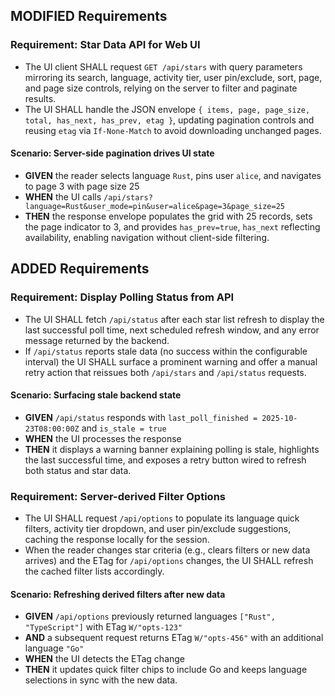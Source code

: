 ## MODIFIED Requirements
### Requirement: Star Data API for Web UI
- The UI client SHALL request `GET /api/stars` with query parameters mirroring its search, language, activity tier, user pin/exclude, sort, page, and page size controls, relying on the server to filter and paginate results.
- The UI SHALL handle the JSON envelope `{ items, page, page_size, total, has_next, has_prev, etag }`, updating pagination controls and reusing `etag` via `If-None-Match` to avoid downloading unchanged pages.

#### Scenario: Server-side pagination drives UI state
- **GIVEN** the reader selects language `Rust`, pins user `alice`, and navigates to page 3 with page size 25
- **WHEN** the UI calls `/api/stars?language=Rust&user_mode=pin&user=alice&page=3&page_size=25`
- **THEN** the response envelope populates the grid with 25 records, sets the page indicator to 3, and provides `has_prev=true`, `has_next` reflecting availability, enabling navigation without client-side filtering.

## ADDED Requirements
### Requirement: Display Polling Status from API
- The UI SHALL fetch `/api/status` after each star list refresh to display the last successful poll time, next scheduled refresh window, and any error message returned by the backend.
- If `/api/status` reports stale data (no success within the configurable interval) the UI SHALL surface a prominent warning and offer a manual retry action that reissues both `/api/stars` and `/api/status` requests.

#### Scenario: Surfacing stale backend state
- **GIVEN** `/api/status` responds with `last_poll_finished = 2025-10-23T08:00:00Z` and `is_stale = true`
- **WHEN** the UI processes the response
- **THEN** it displays a warning banner explaining polling is stale, highlights the last successful time, and exposes a retry button wired to refresh both status and star data.

### Requirement: Server-derived Filter Options
- The UI SHALL request `/api/options` to populate its language quick filters, activity tier dropdown, and user pin/exclude suggestions, caching the response locally for the session.
- When the reader changes star criteria (e.g., clears filters or new data arrives) and the ETag for `/api/options` changes, the UI SHALL refresh the cached filter lists accordingly.

#### Scenario: Refreshing derived filters after new data
- **GIVEN** `/api/options` previously returned languages `["Rust", "TypeScript"]` with ETag `W/"opts-123"`
- **AND** a subsequent request returns ETag `W/"opts-456"` with an additional language `"Go"`
- **WHEN** the UI detects the ETag change
- **THEN** it updates quick filter chips to include Go and keeps language selections in sync with the new data.
